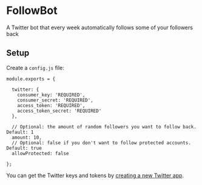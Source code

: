 # FollowBot
A Twitter bot that every week automatically follows some of your followers back

## Setup

Create a `config.js` file:

```
module.exports = {

  twitter: {
    consumer_key: 'REQUIRED',
    consumer_secret: 'REQUIRED',
    access_token: 'REQUIRED',
    access_token_secret: 'REQUIRED'
  },

  // Optional: the amount of random followers you want to follow back. Default: 1
  amount: 10,
  // Optional: false if you don't want to follow protected accounts. Default: true
  allowProtected: false

};
```

You can get the Twitter keys and tokens by [creating a new Twitter app](https://apps.twitter.com/app/new).
